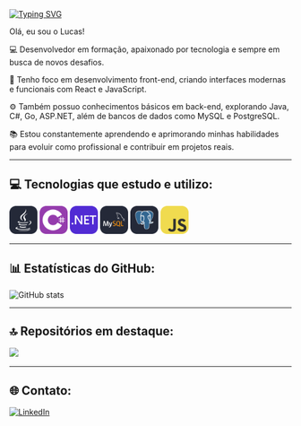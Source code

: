 <a align="center" href="https://git.io/typing-svg">
  <img src="https://readme-typing-svg.demolab.com?font=montserrat&weight=800&size=34&duration=4000&pause=1000&color=4700F7&random=false&width=435&lines=Hello+World!" alt="Typing SVG" />
</a>

Olá, eu sou o Lucas!

💻 Desenvolvedor em formação, apaixonado por tecnologia e sempre em busca de novos desafios.

🎯 Tenho foco em desenvolvimento front-end, criando interfaces modernas e funcionais com React e JavaScript.

⚙️ Também possuo conhecimentos básicos em back-end, explorando Java, C#, Go, ASP.NET, além de bancos de dados como MySQL e PostgreSQL.

📚 Estou constantemente aprendendo e aprimorando minhas habilidades para evoluir como profissional e contribuir em projetos reais.

</p>


---


## 💻 Tecnologias que estudo e utilizo:


<div align="left">

<img height="50" src="https://github.com/tandpfun/skill-icons/blob/main/icons/Java-Dark.svg" alt="Java"/>
<img height="50" src="https://github.com/tandpfun/skill-icons/blob/main/icons/CS.svg" alt="C#"/>
<img height="50" src="https://github.com/tandpfun/skill-icons/blob/main/icons/DotNet.svg" alt=".NET"/>
<img height="50" src="https://github.com/tandpfun/skill-icons/blob/main/icons/MySQL-Dark.svg" alt="MySQL"/>
<img height="50" src="https://github.com/tandpfun/skill-icons/blob/main/icons/PostgreSQL-Dark.svg" alt="PostgreSQL"/>
<img height="50" src="https://github.com/tandpfun/skill-icons/blob/main/icons/JavaScript.svg" alt="JavaScript"/>

</div>


---

## 📊 Estatísticas do GitHub:

<div align="left">
  
![GitHub stats](https://github-readme-stats.vercel.app/api?username=LucasCerione&theme=dark&show_icons=true)


</div>

---

## 🔝 Repositórios em destaque:

![](https://github-contributor-stats.vercel.app/api?username=LucasCerione&limit=5&theme=tokyonight&combine_all_yearly_contributions=true)

---

## 🌐 Contato:


<a href="https://www.linkedin.com/in/lucas-matheus-campestrini-cerione-919651a0" target="_blank">
  <img src="https://img.shields.io/badge/LinkedIn-%230077B5?style=for-the-badge&logo=linkedin&logoColor=white" alt="LinkedIn">
</a>
